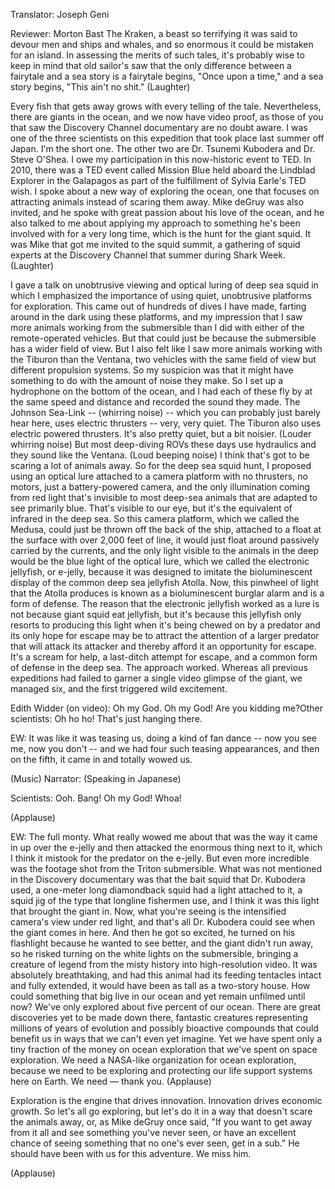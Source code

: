 

Translator: Joseph Geni

Reviewer: Morton Bast
The Kraken, a beast so terrifying
it was said to devour men and ships and whales,
and so enormous it could be mistaken for an island.
In assessing the merits of such tales,
it&#39;s probably wise to keep in mind that old sailor&#39;s saw
that the only difference between a fairytale and a sea story
is a fairytale begins, &quot;Once upon a time,&quot;
and a sea story begins, &quot;This ain&#39;t no shit.&quot; 
(Laughter)

Every fish that gets away
grows with every telling of the tale.
Nevertheless, there are giants in the ocean,
and we now have video proof,
as those of you that saw the Discovery Channel documentary are no doubt aware.
I was one of the three scientists on this expedition
that took place last summer off Japan.
I&#39;m the short one.
The other two are Dr. Tsunemi Kubodera and Dr. Steve O&#39;Shea.
I owe my participation in this now-historic event
to TED.
In 2010, there was a TED event called Mission Blue
held aboard the Lindblad Explorer in the Galapagos
as part of the fulfillment of Sylvia Earle&#39;s TED wish.
I spoke about a new way of exploring the ocean,
one that focuses on attracting animals instead of scaring them away.
Mike deGruy was also invited,
and he spoke with great passion about his love of the ocean,
and he also talked to me about applying my approach
to something he&#39;s been involved with for a very long time,
which is the hunt for the giant squid.
It was Mike that got me invited to the squid summit,
a gathering of squid experts at the Discovery Channel
that summer during Shark Week. 
(Laughter)

I gave a talk on unobtrusive viewing
and optical luring of deep sea squid
in which I emphasized the importance
of using quiet, unobtrusive platforms for exploration.
This came out of hundreds of dives I have made,
farting around in the dark
using these platforms,
and my impression that I saw more animals
working from the submersible
than I did with either of the remote-operated vehicles.
But that could just be because the submersible has a wider field of view.
But I also felt like I saw more animals
working with the Tiburon than the Ventana,
two vehicles with the same field of view
but different propulsion systems.
So my suspicion was that it might have something to do with the amount of noise they make.
So I set up a hydrophone on the bottom of the ocean,
and I had each of these fly by at the same speed and distance
and recorded the sound they made.
The Johnson Sea-Link -- (whirring noise) --
which you can probably just barely hear here,
uses electric thrusters -- very, very quiet.
The Tiburon also uses electric powered thrusters.
It&#39;s also pretty quiet, but a bit noisier. (Louder whirring noise)
But most deep-diving ROVs these days use hydraulics
and they sound like the Ventana. (Loud beeping noise)
I think that&#39;s got to be scaring a lot of animals away.
So for the deep sea squid hunt,
I proposed using an optical lure
attached to a camera platform
with no thrusters, no motors,
just a battery-powered camera,
and the only illumination coming from red light
that&#39;s invisible to most deep-sea animals
that are adapted to see primarily blue.
That&#39;s visible to our eye,
but it&#39;s the equivalent of infrared in the deep sea.
So this camera platform, which we called the Medusa,
could just be thrown off the back of the ship,
attached to a float at the surface with over 2,000 feet of line,
it would just float around passively carried by the currents,
and the only light visible to the animals in the deep
would be the blue light of the optical lure,
which we called the electronic jellyfish, or e-jelly,
because it was designed to imitate
the bioluminescent display
of the common deep sea jellyfish Atolla.
Now, this pinwheel of light that the Atolla produces
is known as a bioluminescent burglar alarm
and is a form of defense.
The reason that the electronic jellyfish worked as a lure
is not because giant squid eat jellyfish,
but it&#39;s because this jellyfish only resorts to producing this light
when it&#39;s being chewed on by a predator
and its only hope for escape
may be to attract the attention of a larger predator
that will attack its attacker
and thereby afford it an opportunity for escape.
It&#39;s a scream for help, a last-ditch attempt for escape,
and a common form of defense in the deep sea.
The approach worked.
Whereas all previous expeditions had failed to garner
a single video glimpse of the giant,
we managed six, and the first triggered wild excitement.

Edith Widder (on video): Oh my God. Oh my God! Are you kidding me?Other scientists: Oh ho ho! That&#39;s just hanging there.

EW: It was like it was teasing us, doing a kind of fan dance --
now you see me, now you don&#39;t --
and we had four such teasing appearances,
and then on the fifth, it came in and totally wowed us.

(Music) Narrator: (Speaking in Japanese)

Scientists: Ooh. Bang! Oh my God! Whoa!

(Applause)


EW: The full monty.
What really wowed me about that
was the way it came in up over the e-jelly
and then attacked the enormous thing next to it,
which I think it mistook for the predator on the e-jelly.
But even more incredible was the footage shot
from the Triton submersible.
What was not mentioned in the Discovery documentary
was that the bait squid that Dr. Kubodera used,
a one-meter long diamondback squid
had a light attached to it, a squid jig
of the type that longline fishermen use,
and I think it was this light
that brought the giant in.
Now, what you&#39;re seeing
is the intensified camera&#39;s view under red light,
and that&#39;s all Dr. Kubodera could see when the giant comes in here.
And then he got so excited,
he turned on his flashlight because he wanted to see better,
and the giant didn&#39;t run away,
so he risked turning on the white lights on the submersible,
bringing a creature of legend
from the misty history into high-resolution video.
It was absolutely breathtaking,
and had this animal had its feeding tentacles intact
and fully extended,
it would have been as tall as a two-story house.
How could something that big
live in our ocean and yet remain unfilmed until now?
We&#39;ve only explored about five percent of our ocean.
There are great discoveries yet to be made down there,
fantastic creatures representing millions of years of evolution
and possibly bioactive compounds
that could benefit us in ways that we can&#39;t even yet imagine.
Yet we have spent only a tiny fraction
of the money on ocean exploration
that we&#39;ve spent on space exploration.
We need a NASA-like organization for ocean exploration,
because we need to be exploring and protecting
our life support systems here on Earth.
We need — thank you. 
(Applause)

Exploration is the engine that drives innovation.
Innovation drives economic growth.
So let&#39;s all go exploring,
but let&#39;s do it in a way that doesn&#39;t scare the animals away,
or, as Mike deGruy once said,
&quot;If you want to get away from it all
and see something you&#39;ve never seen,
or have an excellent chance of seeing something that no one&#39;s ever seen,
get in a sub.&quot;
He should have been with us for this adventure.
We miss him.

(Applause)

